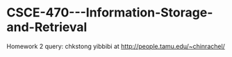 # CSCE-470---Information-Storage-and-Retrieval

Homework 2 query: chkstong yibbibi at
  http://people.tamu.edu/~chinrachel/
